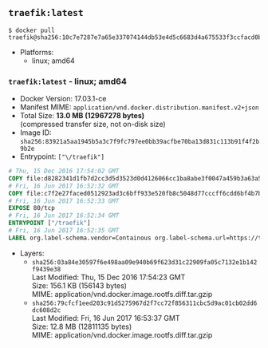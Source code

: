 ## `traefik:latest`

```console
$ docker pull traefik@sha256:10c7e7287e7a65e337074144db53e4d5c6683d4a675533f3ccfacd0b08d5f9b3
```

-	Platforms:
	-	linux; amd64

### `traefik:latest` - linux; amd64

-	Docker Version: 17.03.1-ce
-	Manifest MIME: `application/vnd.docker.distribution.manifest.v2+json`
-	Total Size: **13.0 MB (12967278 bytes)**  
	(compressed transfer size, not on-disk size)
-	Image ID: `sha256:83921a5aa1945b5a3c7f9fc797ee0bb39acfbe70ba13d831c113b91f4f2b9b2e`
-	Entrypoint: `["\/traefik"]`

```dockerfile
# Thu, 15 Dec 2016 17:54:02 GMT
COPY file:d8282341d1fb7d2cc3d5d3523d0d4126066cc1ba8abe3f0047a459b3a63a5653 in /etc/ssl/certs/ 
# Fri, 16 Jun 2017 16:52:32 GMT
COPY file:c7f2e27faced0512923ad3c6bff933e520fb8c5048d77cccff6cdd6bf4b7b735 in / 
# Fri, 16 Jun 2017 16:52:33 GMT
EXPOSE 80/tcp
# Fri, 16 Jun 2017 16:52:34 GMT
ENTRYPOINT ["/traefik"]
# Fri, 16 Jun 2017 16:52:35 GMT
LABEL org.label-schema.vendor=Containous org.label-schema.url=https://traefik.io org.label-schema.name=Traefik org.label-schema.description=A modern reverse-proxy org.label-schema.version=v1.3.1 org.label-schema.docker.schema-version=1.0
```

-	Layers:
	-	`sha256:03a84e30597f6e498aa09e940b69f623d31c22909fa05c7132e1b142f9439e38`  
		Last Modified: Thu, 15 Dec 2016 17:54:23 GMT  
		Size: 156.1 KB (156143 bytes)  
		MIME: application/vnd.docker.image.rootfs.diff.tar.gzip
	-	`sha256:79cfcf1eed203c91d5275967d2f7cc72f856311cbc5d9ac01cb02dd6dc608d2c`  
		Last Modified: Fri, 16 Jun 2017 16:53:37 GMT  
		Size: 12.8 MB (12811135 bytes)  
		MIME: application/vnd.docker.image.rootfs.diff.tar.gzip
